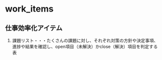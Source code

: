 # work_items
## 仕事効率化アイテム
1. 課題リスト・・・たくさんの課題に対し、それぞれ対策の方針や決定事項、進捗や結果を確認し、open項目（未解決）かclose（解決）項目を判定する表
